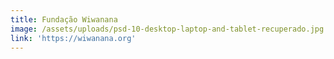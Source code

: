 ```yaml
---
title: Fundação Wiwanana
image: /assets/uploads/psd-10-desktop-laptop-and-tablet-recuperado.jpg
link: 'https://wiwanana.org'
---
```


